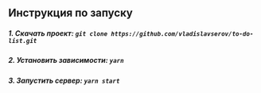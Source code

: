 
## Инструкция по запуску

##### 1. Скачать проект: `git clone https://github.com/vladislavserov/to-do-list.git`

##### 2. Установить зависимости: `yarn`

##### 3. Запустить сервер: `yarn start`